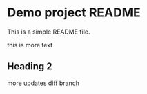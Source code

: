 # Demo project README

This is a simple README file.


this is more text

## Heading 2
more updates diff branch
